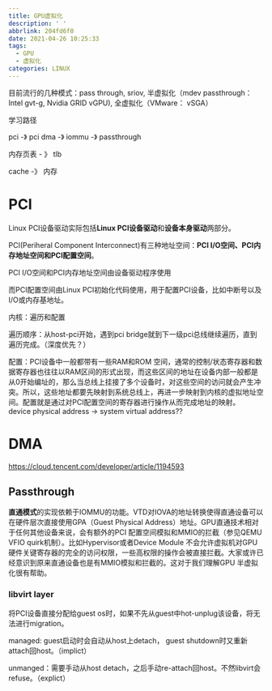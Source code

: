 ```yaml
---
title: GPU虚拟化
description: ' '
abbrlink: 204fd6f0
date: 2021-04-26 10:25:33
tags:
  - GPU
  - 虚拟化
categories: LINUX
---
```


目前流行的几种模式：pass through, sriov, 半虚拟化（mdev passthrough： Intel gvt-g, Nvidia GRID vGPU), 全虚拟化（VMware： vSGA）

学习路径

pci -》 pci dma -》 iommu -》 passthrough

内存页表 - 》 tlb

cache -》 内存

# PCI

Linux PCI设备驱动实际包括**Linux PCI设备驱动**和**设备本身驱动**两部分。

PCI(Periheral Component Interconnect)有三种地址空间：**PCI I/O空间、PCI内存地址空间和PCI配置空间**。

PCI I/O空间和PCI内存地址空间由设备驱动程序使用

而PCI配置空间由Linux PCI初始化代码使用，用于配置PCI设备，比如中断号以及I/O或内存基地址。



内核：遍历和配置

遍历顺序：从host-pci开始，遇到pci bridge就到下一级pci总线继续遍历，直到遍历完成。（深度优先？）

配置：PCI设备中一般都带有一些RAM和ROM 空间，通常的控制/状态寄存器和数据寄存器也往往以RAM区间的形式出现，而这些区间的地址在设备内部一般都是从0开始编址的，那么当总线上挂接了多个设备时，对这些空间的访问就会产生冲突。所以，这些地址都要先映射到系统总线上，再进一步映射到内核的虚拟地址空间。配置就是通过对PCI配置空间的寄存器进行操作从而完成地址的映射。 device physical address -> system virtual address??



# DMA

https://cloud.tencent.com/developer/article/1194593

## Passthrough

**直通模式**的实现依赖于IOMMU的功能。VTD对IOVA的地址转换使得直通设备可以在硬件层次直接使用GPA（Guest Physical Address）地址。GPU直通技术相对于任何其他设备来说，会有额外的PCI 配置空间模拟和MMIO的拦截（参见QEMU VFIO quirk机制）。比如Hypervisor或者Device Module 不会允许虚拟机对GPU硬件关键寄存器的完全的访问权限，一些高权限的操作会被直接拦截。大家或许已经意识到原来直通设备也是有MMIO模拟和拦截的。这对于我们理解GPU 半虚拟化很有帮助。

### libvirt layer

将PCI设备直接分配给guest os时，如果不先从guest中hot-unplug该设备，将无法进行migration。

managed: guest启动时会自动从host上detach， guest shutdown时又重新attach回host。（implict）

unmanged：需要手动从host detach，之后手动re-attach回host。不然libvirt会refuse。（explict）